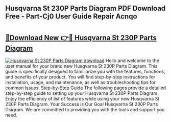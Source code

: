 ## Husqvarna St 230P Parts Diagram PDF Download Free - Part-Cj0 User Guide Repair Acnqo

# <h2><a href="http://dfs4dyr.blite.top/?on=Husqvarna+St+230P+Parts+Diagram">🔗Download New 👉🔴 Husqvarna St 230P Parts Diagram</a></h2>

[![Husqvarna St 230P Parts Diagram download](https://i.imgur.com/lujVjoI.png)](http://dfs4dyr.blite.top/?on=Husqvarna+St+230P+Parts+Diagram)
Hello and welcome to the user manual for your brand new Husqvarna St 230P Parts Diagram. This guide is specifically designed to familiarize you with the features, functions, and benefits of your product. You will find step-by-step instructions for installation, usage, and maintenance, as well as troubleshooting tips for common issues. Step-by-Step Guide The following pages provide a detailed step-by-step guide to setting up your Husqvarna St 230P Parts Diagram. Enjoy the efficiency of list of features while using your new Husqvarna St 230P Parts Diagram. Your Success is Our Goal Husqvarna St 230P Parts Diagram. We are committed to providing you with the tools and support you need.
